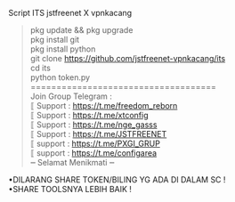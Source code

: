 Script ITS jstfreenet X vpnkacang<br>

>pkg update && pkg upgrade<br>
>pkg install git<br>
>pkg install python<br>
>git clone https://github.com/jstfreenet-vpnkacang/its<br>
>cd its<br>
>python token.py<br>
====================================<br>
Join Group Telegram :<br>
⟦ Support : https://t.me/freedom_reborn<br>
⟦ Support : https://t.me/xtconfig<br>
⟦ Support : https://t.me/nge_gasss<br>
⟦ Support : https://t.me/JSTFREENET<br>
⟦ support : https://t.me/PXGI_GRUP<br>
⟦ support : https://t.me/configarea<br>
        ┉ Selamat Menikmati ┉<br>

•DILARANG SHARE TOKEN/BILING YG ADA DI DALAM SC !<br>
•SHARE TOOLSNYA LEBIH BAIK !
